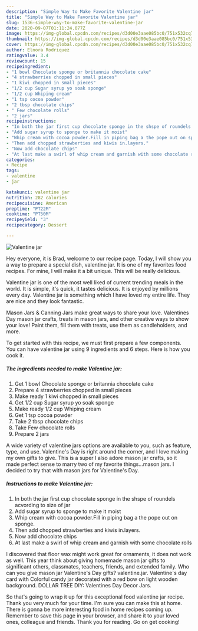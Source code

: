 ```yaml
---
description: "Simple Way to Make Favorite Valentine jar"
title: "Simple Way to Make Favorite Valentine jar"
slug: 1536-simple-way-to-make-favorite-valentine-jar
date: 2020-09-07T01:11:24.077Z
image: https://img-global.cpcdn.com/recipes/d3d00e3aae085bc0/751x532cq70/valentine-jar-recipe-main-photo.jpg
thumbnail: https://img-global.cpcdn.com/recipes/d3d00e3aae085bc0/751x532cq70/valentine-jar-recipe-main-photo.jpg
cover: https://img-global.cpcdn.com/recipes/d3d00e3aae085bc0/751x532cq70/valentine-jar-recipe-main-photo.jpg
author: Elnora Rodriquez
ratingvalue: 3.4
reviewcount: 15
recipeingredient:
- "1 bowl Chocolate sponge or britannia chocolate cake"
- "4 strawberries chopped in small pieces"
- "1 kiwi chopped in small pieces"
- "1/2 cup Sugar syrup yo soak sponge"
- "1/2 cup Whiping cream"
- "1 tsp cocoa powder"
- "2 tbsp chocolate chips"
- " Few chocolate rolls"
- "2 jars"
recipeinstructions:
- "In both the jar first cup chocolate sponge in the shspe of roundels acvording to size of jar"
- "Add sugar syrup to sponge to make it moist"
- "Whip cream with cocoa powder.Fill in piping bag a the pope out on sponge."
- "Then add chopped strawberties and kiwis in.layers."
- "Now add chocolate chips"
- "At last make a swirl of whip cream and garnish with some chocolate rolls"
categories:
- Recipe
tags:
- valentine
- jar

katakunci: valentine jar 
nutrition: 282 calories
recipecuisine: American
preptime: "PT22M"
cooktime: "PT50M"
recipeyield: "3"
recipecategory: Dessert

---
```



![Valentine jar](https://img-global.cpcdn.com/recipes/d3d00e3aae085bc0/751x532cq70/valentine-jar-recipe-main-photo.jpg)

Hey everyone, it is Brad, welcome to our recipe page. Today, I will show you a way to prepare a special dish, valentine jar. It is one of my favorites food recipes. For mine, I will make it a bit unique. This will be really delicious.

Valentine jar is one of the most well liked of current trending meals in the world. It is simple, it's quick, it tastes delicious. It is enjoyed by millions every day. Valentine jar is something which I have loved my entire life. They are nice and they look fantastic.

Mason Jars &amp; Canning Jars make great ways to share your love. Valentines Day mason jar crafts, treats in mason jars, and other creative ways to show your love! Paint them, fill them with treats, use them as candleholders, and more.


To get started with this recipe, we must first prepare a few components. You can have valentine jar using 9 ingredients and 6 steps. Here is how you cook it.

<!--inarticleads1-->

##### The ingredients needed to make Valentine jar:

1. Get 1 bowl Chocolate sponge or britannia chocolate cake
1. Prepare 4 strawberries chopped in small pieces
1. Make ready 1 kiwi chopped in small pieces
1. Get 1/2 cup Sugar syrup yo soak sponge
1. Make ready 1/2 cup Whiping cream
1. Get 1 tsp cocoa powder
1. Take 2 tbsp chocolate chips
1. Take  Few chocolate rolls
1. Prepare 2 jars


A wide variety of valentine jars options are available to you, such as feature, type, and use. Valentine&#39;s Day is right around the corner, and I love making my own gifts to give. This is a super I also adore mason jar crafts, so it made perfect sense to marry two of my favorite things…mason jars. I decided to try that with mason jars for Valentine&#39;s Day. 

<!--inarticleads2-->

##### Instructions to make Valentine jar:

1. In both the jar first cup chocolate sponge in the shspe of roundels acvording to size of jar
1. Add sugar syrup to sponge to make it moist
1. Whip cream with cocoa powder.Fill in piping bag a the pope out on sponge.
1. Then add chopped strawberties and kiwis in.layers.
1. Now add chocolate chips
1. At last make a swirl of whip cream and garnish with some chocolate rolls


I discovered that floor wax might work great for ornaments, it does not work as well. This year think about giving homemade mason jar gifts to significant others, classmates, teachers, friends, and extended family. Who can you give mason jar Valentine&#39;s Day gifts? valentine.jar. Valentine`s day card with Colorful candy jar decorated with a red bow on light wooden background. DOLLAR TREE DIY: Valentines Day Decor Jars. 

So that's going to wrap it up for this exceptional food valentine jar recipe. Thank you very much for your time. I'm sure you can make this at home. There is gonna be more interesting food in home recipes coming up. Remember to save this page in your browser, and share it to your loved ones, colleague and friends. Thank you for reading. Go on get cooking!
